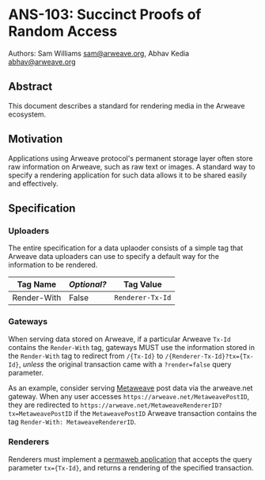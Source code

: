 # ANS-103: Succinct Proofs of Random Access

Authors: Sam Williams <sam@arweave.org>, Abhav Kedia <abhav@arweave.org>

## Abstract

This document describes a standard for rendering media in the Arweave ecosystem. 

## Motivation

Applications using Arweave protocol's permanent storage layer often store raw information on Arweave, such as raw text or images. A standard way to specify a rendering application for such data allows it to be shared easily and effectively. 

## Specification

### Uploaders

The entire specification for a data uplaoder consists of a simple tag that Arweave data uploaders can use to specify a default way for the information to be rendered. 

| Tag Name | _Optional?_ | Tag Value |
|---|---|---|
|Render-With|False|`Renderer-Tx-Id`|


### Gateways

When serving data stored on Arweave, if a particular Arweave `Tx-Id` contains the `Render-With` tag, gateways MUST use the information stored in the `Render-With` tag to redirect from `/{Tx-Id}` to `/{Renderer-Tx-Id}?tx={Tx-Id}`, _unless_ the original transaction came with a `?render=false` query parameter. 

As an example, consider serving [Metaweave](https://metaweave.xyz/) post data via the arweave.net gateway. When any user accesses `https://arweave.net/MetaweavePostID`, they are redirected to `https://arweave.net/MetaweaveRendererID?tx=MetaweavePostID` if the `MetaweavePostID` Arweave transaction contains the tag `Render-With: MetaweaveRendererID`. 

### Renderers

Renderers must implement a [permaweb application](https://arwiki.wiki/#/en/the-permaweb) that accepts the query parameter `tx={Tx-Id}`, and returns a rendering of the specified transaction. 

